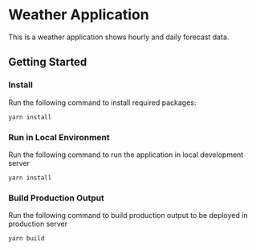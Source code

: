 # Weather Application
This is a weather application shows hourly and daily forecast data.

## Getting Started

### Install 
Run the following command to install required packages:

    yarn install

### Run in Local Environment
Run the following command to run the application in local development server

    yarn install

### Build Production Output
Run the following command to build production output to be deployed in production server

    yarn build